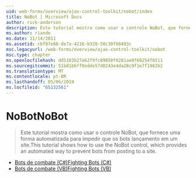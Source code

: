```yaml
---
uid: web-forms/overview/ajax-control-toolkit/nobot/index
title: NoBot | Microsoft Docs
author: rick-anderson
description: Este tutorial mostra como usar o controle NoBot, que fornece uma forma automatizada para impedir que os bots lançamento em um site.
ms.author: riande
ms.date: 11/14/2011
ms.assetid: cbf87e68-de7a-4216-b328-50c30f68493c
msc.legacyurl: /web-forms/overview/ajax-control-toolkit/nobot
msc.type: chapter
ms.openlocfilehash: dd5103b27a62f9fc89850f0281ae0f69254f6511
ms.sourcegitcommit: 51b01b6ff8edde57d8243e4da28c9f1e7f1962b2
ms.translationtype: MT
ms.contentlocale: pt-BR
ms.lasthandoff: 05/06/2019
ms.locfileid: "65132561"
---
```

# <a name="nobot"></a><span data-ttu-id="c0f79-103">NoBot</span><span class="sxs-lookup"><span data-stu-id="c0f79-103">NoBot</span></span>

> <span data-ttu-id="c0f79-104">Este tutorial mostra como usar o controle NoBot, que fornece uma forma automatizada para impedir que os bots lançamento em um site.</span><span class="sxs-lookup"><span data-stu-id="c0f79-104">This tutorial shows how to use the NoBot control, which provides an automated way to prevent bots from posting to a site.</span></span>

- [<span data-ttu-id="c0f79-105">Bots de combate (C#)</span><span class="sxs-lookup"><span data-stu-id="c0f79-105">Fighting Bots (C#)</span></span>](fighting-bots-cs.md)
- [<span data-ttu-id="c0f79-106">Bots de combate (VB)</span><span class="sxs-lookup"><span data-stu-id="c0f79-106">Fighting Bots (VB)</span></span>](fighting-bots-vb.md)

